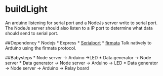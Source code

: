 buildLight
==========

An arduino listening for serial port and a NodeJs server write to serial port.
The NodeJs server should also listen to a IP port to determine what data should send to serial port.

##Dependency
	* Nodejs
	* Express
	* [Serialport](https://github.com/voodootikigod/node-serialport)
	* [firmata](https://github.com/jgautier/firmata) Talk natively to Arduino using the firmata protocol.


##Babysteps
	*	Node server -> Arduino ->LED
	*	Data generator -> Node server
	*	Data generator -> Node server -> Arduino -> LED 
	*	Data generator -> Node server -> Arduino -> Relay board
